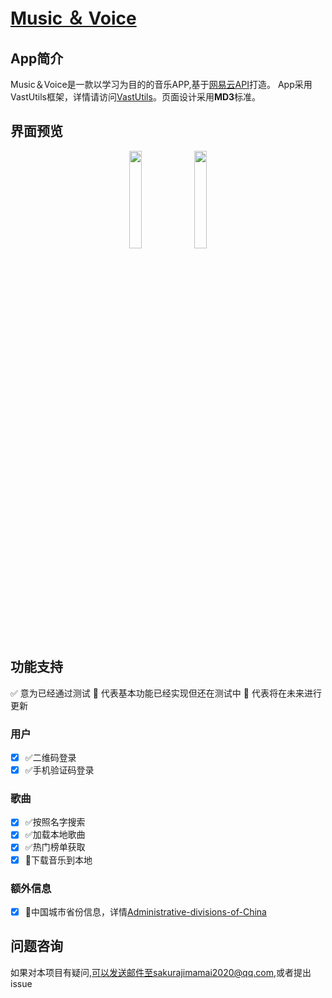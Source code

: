 # [Music ＆ Voice](https://github.com/SakurajimaMaii/Music-Voice)

## App简介

Music＆Voice是一款以学习为目的的音乐APP,基于[网易云API](https://github.com/Binaryify/NeteaseCloudMusicApi)打造。
App采用VastUtils框架，详情请访问[VastUtils](https://github.com/SakurajimaMaii/VastUtils)。页面设计采用**MD3**标准。

## 界面预览

<div align="center">
<img src="https://github.com/SakurajimaMaii/Music-Voice/blob/master/mdResource/preview_2.jpg" width="20%"/>
<img src="https://github.com/SakurajimaMaii/Music-Voice/blob/master/mdResource/preview_1.jpg" width="20%"/>
</div>

## 功能支持

✅ 意为已经通过测试
🧪 代表基本功能已经实现但还在测试中
🔨 代表将在未来进行更新

### 用户

- [x] ✅二维码登录
- [x] ✅手机验证码登录

### 歌曲

- [x] ✅按照名字搜索
- [x] ✅加载本地歌曲
- [x] ✅热门榜单获取
- [x] 🧪下载音乐到本地

### 额外信息

- [x] 🔨中国城市省份信息，详情[Administrative-divisions-of-China](https://github.com/SakurajimaMaii/Administrative-divisions-of-China)

## 问题咨询

如果对本项目有疑问,可以发送邮件至sakurajimamai2020@qq.com,或者提出issue
